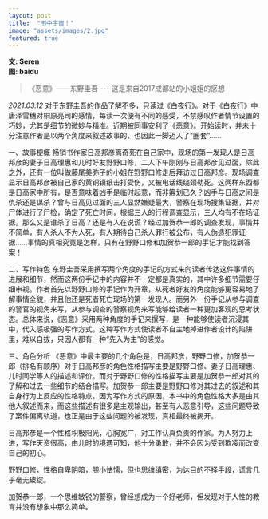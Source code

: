 ```yaml
---
layout: post
title:  "书中宇宙！"
image: "assets/images/2.jpg"
featured: true
---
```


**文: Seren**  
**图: baidu**  

> 《恶意》——东野圭吾
>         --- 这是来自2017成都站的小姐姐的感想

_2021.03.12_
对于东野圭吾的作品了解不多，只读过《白夜行》。对于《白夜行》中唐泽雪穗对桐原亮司的感情，每读一次便有不同的感受，不禁感叹作者情节设置的巧妙，尤其是细节的微妙与精准。近期被同事安利了《恶意》。开始读时，并未十分注意作者是以两个角度来叙述故事的，也因此一脚迈入了“圈套”……

一、故事梗概
畅销书作家日高邦彦离奇死在自己家中，现场的第一发现人是日高邦彦的妻子日高理惠和儿时好友野野口修，二人下午刚刚与日高邦彦见过面，除此之外，还有一位叫做藤尾美弥子的小姐在野野口修走后拜访过日高邦彦。现场调查显示日高邦彦被自己家的黄铜镇纸击打受伤，又被电话线绕颈勒死。这两样东西都是日高家中所有，是否意味着凶手是临时起意，而非筹划已久？凶手与日高之间是仇杀还是谋杀？曾与日高见过面的三人显然嫌疑最大，警察在现场搜集证据，并对尸体进行了尸检，确定了死亡时间，根据三人的行程调查显示，三人均有不在场证据。那么又是谁杀了日高？还是有人在说谎？经过加贺恭一郎的调查发现，事情并不简单，有人杀人不为人死，有人期待自己杀人罪行被公布，有人伪造犯罪证据……事情的真相究竟是怎样，只有在野野口修和加贺恭一郎的手记才能找到答案！

二、写作特色
东野圭吾采用撰写两个角度的手记的方式来向读者传达这件事情的进展和细节，然而这两份手记中的内容并不一定都是真实的，其中许多细节需要仔细审视。作者首先以野野口修的手记作为开章，从死者好友的角度能够更容易地了解事情全貌，并且他还是死者死亡现场的第一发现人。而另外一份手记从参与调查的警官的视角来写，从参与调查的警察视角来写能够给读者一种更加客观的思考状态。总体来说，《恶意》采用两种角度的手记来撰写，是一种能够使读者沉浸其中，代入感极强的写作方式。这种写作方式使读者不自主地掉进作者设计的陷阱里，难以自拔，只因人都有一种“先入为主”的感觉。

三、角色分析
《恶意》中最主要的几个角色是，日高邦彦，野野口修，加贺恭一郎（排名有顺序）对于日高邦彦的角色性格描写主要是野野口修、妻子日高理惠、儿时同学等人的描述和评价。而对于野野口修的性格描写主要是加贺恭一郎对其的了解和过去一些细节的结合描写。加贺恭一郎主要是野野口修对其过去的叙述和其自身行为上反应的性格特点。因为写作方式的原因，本书中的角色性格大多是由其他人叙述而来，而这些描述有很多是主观输出，甚至有人恶意引导，这些问题导致了案件偏离轨道，也正是由于这些问题的被发现，真相最终被揭开。

日高邦彦是一个性格积极阳光，心胸宽广，对工作认真负责的作家。为人努力上进，写作天资很高，由儿时的境遇可知，他十分勇敢，并不会因为受到欺凌而改变自己的初心。

野野口修，性格自卑阴暗，胆小怯懦，但也思维缜密，为达目的不择手段，谎言几乎毫无破绽。

加贺恭一郎，一个思维敏锐的警察，曾经想成为一个好老师，但发现对于人性的教育并没有想象中那么简单。  
